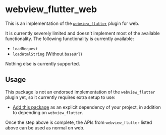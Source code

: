 # webview\_flutter\_web

This is an implementation of the [`webview_flutter`](https://pub.dev/packages/webview_flutter) plugin for web.

It is currently severely limited and doesn't implement most of the available functionality.
The following functionality is currently available:

- `loadRequest`
- `loadHtmlString` (Without `baseUrl`)

Nothing else is currently supported.

## Usage

This package is not an endorsed implementation of the `webview_flutter` plugin
yet, so it currently requires extra setup to use:

* [Add this package](https://pub.dev/packages/webview_flutter_web/install)
  as an explicit dependency of your project, in addition to depending on
  `webview_flutter`.

Once the step above is complete, the APIs from `webview_flutter` listed
above can be used as normal on web.
